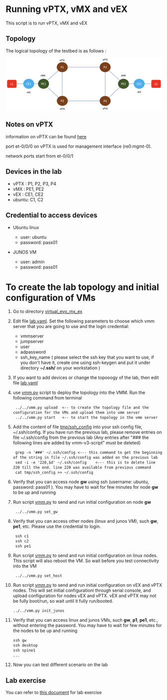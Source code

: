 # Running vPTX, vMX and vEX

This script is to run vPTX, vMX and vEX


## Topology
The logical topology of the testbed is as follows :

![topology](images/topology.png)

## Notes on vPTX
information on vPTX can be found [here](https://junipernetworks.sharepoint.com/sites/plm/SitePages/Running-Virtual-PTX.aspx)

port et-0/0/0 on vPTX is used for management interface (re0:mgmt-0).

network ports start from et-0/0/1 

## Devices in the lab

- vPTX : P1, P2, P3, P4
- vMX : PE1, PE2
- vEX : CE1, CE2
- ubuntu: C1, C2


## Credential to access devices
- Ubuntu linux
    - user: ubuntu
    - password: pass01

- JUNOS VM
    - user: admin
    - password: pass01

# To create the lab topology and initial configuration of VMs
1. Go to directory [virtual_evo_mx_ex](./)
2. Edit file [lab.yaml](./lab.yaml). Set the following parameters to choose which vmm server that you are going to use and the login credential:
    - vmmserver 
    - jumpserver
    - user 
    - adpassword
    - ssh_key_name ( please select the ssh key that you want to use, if you don't have it, create one using ssh-keygen and put it under directory **~/.ssh/** on your workstation )
3. If you want to add devices or change the topooogy of the lab, then edit file [lab.yaml](lab.yaml)
4. use [vmm.py](../../vmm.py) script to deploy the topology into the VMM. Run the following command from terminal

        ../../vmm.py upload  <-- to create the topology file and the configuration for the VMs and upload them into vmm server
        ../../vmm.py start   <-- to start the topology in the vmm server

5. Add the content of file [tmp/ssh_config](tmp/ssh_config) into your ssh config file, ~/.ssh/config. If you have run the previous lab, please remove entries on file ~/.ssh/config from the previous lab (Any entries after "### the following lines are added by vmm-v3-script" must be deleted)

        grep -n '###' ~/.ssh/config <--- this command to get the beginning of the string in file ~/.ssh/config was added on the previous lab
        sed -i -e '220,$d' ~/.ssh/config    <--- this is to delete line 220 till the end. line 220 was available from previous command
        cat tmp/ssh_config >> ~/.ssh/config

6. Verify that you can access node **gw** using ssh (username: ubuntu,  password: pass01 ). You may have to wait for few minutes for node **gw** to be up and running
7. Run script [vmm.py](../../vmm.py) to send and run initial configuration on node **gw**

        ../../vmm.py set_gw

8. Verify that you can access other nodes (linux and junos VM), such **gw**, **pe1**, etc. Please use the credential to login.

        ssh c1
        ssh c2
        ssh pe1

9. Run script [vmm.py](../../vmm.py) to send and run initial configuration on linux nodes. This script will also reboot the VM. So wait before you test connectivity into the VM

        ../../vmm.py set_host
10. Run script [vmm.py](../../vmm.py) to send and run initial configuration on vEX and vPTX nodes. This will set initial configurationi through serial console, and upload configuration for nodes vEX and vPTX. vEX and vPTX may not be fully boot/run, so wait until it fully run/booted.

        ../../vmm.py init_junos

11. Verify that you can access linux and junos VMs, such  **gw**, **p1**, **pe1**, etc., without entering the password. You may have to wait for few minutes for the nodes to be up and running

        ssh gw
        ssh desktop
        ssh spine1
        ...

12. Now you can test different scenario on the lab


## Lab exercise

You can refer to [this document](config/README.md) for lab exercise



